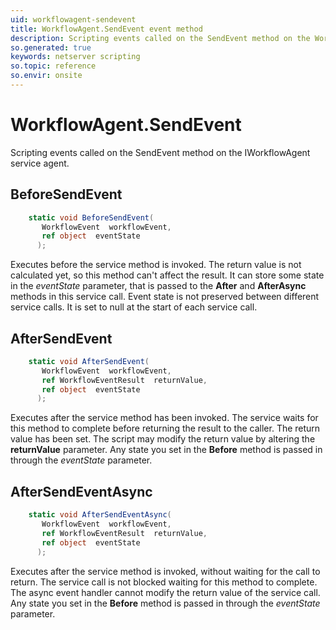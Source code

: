 ```yaml
---
uid: workflowagent-sendevent
title: WorkflowAgent.SendEvent event method
description: Scripting events called on the SendEvent method on the WorkflowAgent service agent.
so.generated: true
keywords: netserver scripting
so.topic: reference
so.envir: onsite
---
```

# WorkflowAgent.SendEvent

Scripting events called on the <see cref='M:SuperOffice.CRM.Services.IWorkflowAgent.SendEvent'>SendEvent</see> method on the <see cref='IWorkflowAgent'>IWorkflowAgent</see>  service agent.

## BeforeSendEvent
```cs
    static void BeforeSendEvent(
       WorkflowEvent  workflowEvent,
       ref object  eventState
      );
```
Executes before the service method is invoked.
The return value is not calculated yet, so this method can't affect the result.
It can store some state in the *eventState* parameter, that is passed to the **After** and **AfterAsync** methods in this service call.
Event state is not preserved between different service calls. It is set to null at the start of each service call.
## AfterSendEvent
```cs
    static void AfterSendEvent(
       WorkflowEvent  workflowEvent,
       ref WorkflowEventResult  returnValue,
       ref object  eventState
      );
```
Executes after the service method has been invoked. The service waits for this method to complete before returning the result to the caller.
The return value has been set. The script may modify the return value by altering the **returnValue** parameter.
Any state you set in the **Before** method is passed in through the *eventState* parameter.
## AfterSendEventAsync
```cs
    static void AfterSendEventAsync(
       WorkflowEvent  workflowEvent,
       ref WorkflowEventResult  returnValue,
       ref object  eventState
      );
```
Executes after the service method is invoked, without waiting for the call to return.
The service call is not blocked waiting for this method to complete.
The async event handler cannot modify the return value of the service call.
Any state you set in the **Before** method is passed in through the *eventState* parameter.

